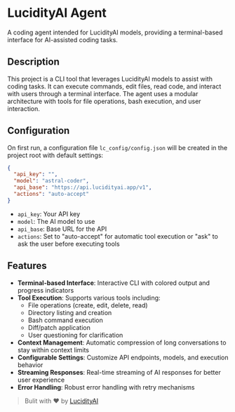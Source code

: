 # LucidityAI Agent

A coding agent intended for LucidityAI models, providing a terminal-based interface for AI-assisted coding tasks.

## Description

This project is a CLI tool that leverages LucidityAI models to assist with coding tasks. It can execute commands, edit files, read code, and interact with users through a terminal interface. The agent uses a modular architecture with tools for file operations, bash execution, and user interaction.

## Configuration

On first run, a configuration file `lc_config/config.json` will be created in the project root with default settings:

```json
{
  "api_key": "",
  "model": "astral-coder",
  "api_base": "https://api.lucidityai.app/v1",
  "actions": "auto-accept"
}
```

- `api_key`: Your API key
- `model`: The AI model to use
- `api_base`: Base URL for the API
- `actions`: Set to "auto-accept" for automatic tool execution or "ask" to ask the user before executing tools

## Features

- **Terminal-based Interface**: Interactive CLI with colored output and progress indicators
- **Tool Execution**: Supports various tools including:
  - File operations (create, edit, delete, read)
  - Directory listing and creation
  - Bash command execution
  - Diff/patch application
  - User questioning for clarification
- **Context Management**: Automatic compression of long conversations to stay within context limits
- **Configurable Settings**: Customize API endpoints, models, and execution behavior
- **Streaming Responses**: Real-time streaming of AI responses for better user experience
- **Error Handling**: Robust error handling with retry mechanisms

> Bulit with ❤️ by [LucidityAI](https://lucidityai.app)